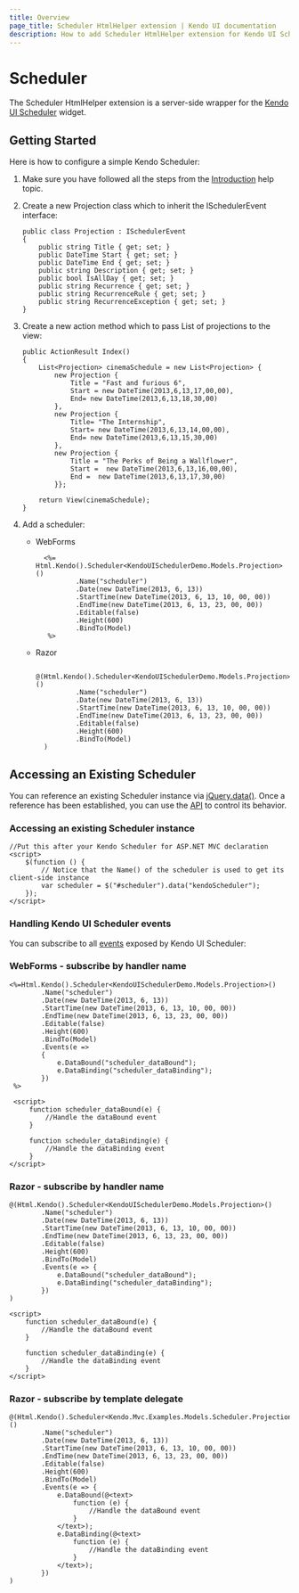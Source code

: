 ```yaml
---
title: Overview
page_title: Scheduler HtmlHelper extension | Kendo UI documentation
description: How to add Scheduler HtmlHelper extension for Kendo UI Scheduler widget and operate values, access and existing server-side wrapper.
---
```


# Scheduler

The Scheduler HtmlHelper extension is a server-side wrapper for the [Kendo UI Scheduler](/api/web/scheduler) widget.



## Getting Started

Here is how to configure a simple Kendo Scheduler:

1.  Make sure you have followed all the steps from the [Introduction](/aspnet-mvc/introduction) help topic.

2.  Create a new Projection class which to inherit the ISchedulerEvent interface:


        public class Projection : ISchedulerEvent
        {
            public string Title { get; set; }
            public DateTime Start { get; set; }
            public DateTime End { get; set; }
            public string Description { get; set; }
            public bool IsAllDay { get; set; }
            public string Recurrence { get; set; }
            public string RecurrenceRule { get; set; }
            public string RecurrenceException { get; set; }
        }



2.  Create a new action method which to pass List of projections to the view:

        public ActionResult Index()
        {
            List<Projection> cinemaSchedule = new List<Projection> {
                new Projection {
                    Title = "Fast and furious 6",
                    Start = new DateTime(2013,6,13,17,00,00),
                    End= new DateTime(2013,6,13,18,30,00)
                },
                new Projection {
                    Title= "The Internship",
                    Start= new DateTime(2013,6,13,14,00,00),
                    End= new DateTime(2013,6,13,15,30,00)
                },
                new Projection {
                    Title = "The Perks of Being a Wallflower",
                    Start =  new DateTime(2013,6,13,16,00,00),
                    End =  new DateTime(2013,6,13,17,30,00)
                }};

            return View(cinemaSchedule);
        }
3.  Add a scheduler:
    - WebForms

            <%= Html.Kendo().Scheduler<KendoUISchedulerDemo.Models.Projection>()
                    .Name("scheduler")
                    .Date(new DateTime(2013, 6, 13))
                    .StartTime(new DateTime(2013, 6, 13, 10, 00, 00))
                    .EndTime(new DateTime(2013, 6, 13, 23, 00, 00))
                    .Editable(false)
                    .Height(600)
                    .BindTo(Model)
             %>
    - Razor

            @(Html.Kendo().Scheduler<KendoUISchedulerDemo.Models.Projection>()
                    .Name("scheduler")
                    .Date(new DateTime(2013, 6, 13))
                    .StartTime(new DateTime(2013, 6, 13, 10, 00, 00))
                    .EndTime(new DateTime(2013, 6, 13, 23, 00, 00))
                    .Editable(false)
                    .Height(600)
                    .BindTo(Model)
            )

## Accessing an Existing Scheduler

You can reference an existing Scheduler instance via [jQuery.data()](http://api.jquery.com/jQuery.data/).
Once a reference has been established, you can use the [API](/api/web/scheduler#methods) to control its behavior.


### Accessing an existing Scheduler instance

    //Put this after your Kendo Scheduler for ASP.NET MVC declaration
    <script>
        $(function () {
            // Notice that the Name() of the scheduler is used to get its client-side instance
            var scheduler = $("#scheduler").data("kendoScheduler");
        });
    </script>


### Handling Kendo UI Scheduler events

You can subscribe to all [events](/api/web/scheduler#events) exposed by Kendo UI Scheduler:



### WebForms - subscribe by handler name

    <%=Html.Kendo().Scheduler<KendoUISchedulerDemo.Models.Projection>()
            .Name("scheduler")
            .Date(new DateTime(2013, 6, 13))
            .StartTime(new DateTime(2013, 6, 13, 10, 00, 00))
            .EndTime(new DateTime(2013, 6, 13, 23, 00, 00))
            .Editable(false)
            .Height(600)
            .BindTo(Model)
            .Events(e =>
            {
                e.DataBound("scheduler_dataBound");
                e.DataBinding("scheduler_dataBinding");
            })
     %>

     <script>
         function scheduler_dataBound(e) {
             //Handle the dataBound event
         }

         function scheduler_dataBinding(e) {
             //Handle the dataBinding event
         }
    </script>


### Razor - subscribe by handler name

    @(Html.Kendo().Scheduler<KendoUISchedulerDemo.Models.Projection>()
            .Name("scheduler")
            .Date(new DateTime(2013, 6, 13))
            .StartTime(new DateTime(2013, 6, 13, 10, 00, 00))
            .EndTime(new DateTime(2013, 6, 13, 23, 00, 00))
            .Editable(false)
            .Height(600)
            .BindTo(Model)
            .Events(e => {
                e.DataBound("scheduler_dataBound");
                e.DataBinding("scheduler_dataBinding");
            })
    )

    <script>
        function scheduler_dataBound(e) {
            //Handle the dataBound event
        }

        function scheduler_dataBinding(e) {
            //Handle the dataBinding event
        }
    </script>


### Razor - subscribe by template delegate

    @(Html.Kendo().Scheduler<Kendo.Mvc.Examples.Models.Scheduler.Projection>()
            .Name("scheduler")
            .Date(new DateTime(2013, 6, 13))
            .StartTime(new DateTime(2013, 6, 13, 10, 00, 00))
            .EndTime(new DateTime(2013, 6, 13, 23, 00, 00))
            .Editable(false)
            .Height(600)
            .BindTo(Model)
            .Events(e => {
                e.DataBound(@<text>
                    function (e) {
                        //Handle the dataBound event
                    }
                </text>);
                e.DataBinding(@<text>
                    function (e) {
                        //Handle the dataBinding event
                    }
                </text>);
            })
    )
